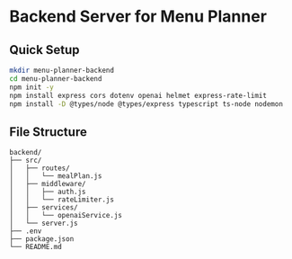 # Backend Server for Menu Planner

## Quick Setup

```bash
mkdir menu-planner-backend
cd menu-planner-backend
npm init -y
npm install express cors dotenv openai helmet express-rate-limit
npm install -D @types/node @types/express typescript ts-node nodemon
```

## File Structure
```
backend/
├── src/
│   ├── routes/
│   │   └── mealPlan.js
│   ├── middleware/
│   │   ├── auth.js
│   │   └── rateLimiter.js
│   ├── services/
│   │   └── openaiService.js
│   └── server.js
├── .env
├── package.json
└── README.md
```
